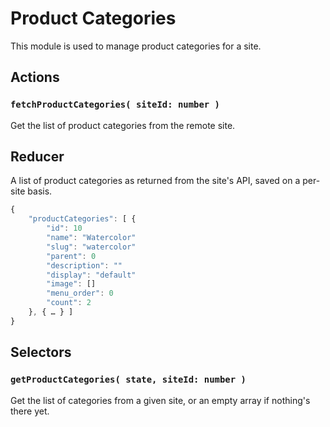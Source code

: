 Product Categories
==================

This module is used to manage product categories for a site.

## Actions

### `fetchProductCategories( siteId: number )`

Get the list of product categories from the remote site.

## Reducer

A list of product categories as returned from the site's API, saved on a per-site basis.

```js
{
	"productCategories": [ {
		"id": 10
		"name": "Watercolor"
		"slug": "watercolor"
		"parent": 0
		"description": ""
		"display": "default"
		"image": []
		"menu_order": 0
		"count": 2
	}, { … } ]
}
```

## Selectors

### `getProductCategories( state, siteId: number )`

Get the list of categories from a given site, or an empty array if nothing's there yet.

